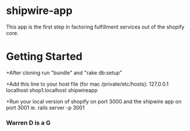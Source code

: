 shipwire-app
============

This app is the first step in factoring fulfillment services out of the shopify core.


Getting Started
===============

+After cloning run "bundle" and "rake db:setup"

+Add this line to your host file (for mac /private/etc/hosts):
127.0.0.1 localhost shop1.localhost shipwireapp

+Run your local version of shopify on port 3000
and the shipwire app on port 3001 ie. rails server -p 3001

### Warren D is a G